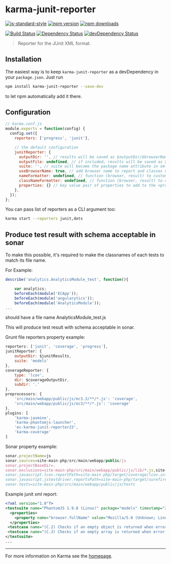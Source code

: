 # karma-junit-reporter

[![js-standard-style](https://img.shields.io/badge/code%20style-standard-brightgreen.svg?style=flat-square)](https://github.com/karma-runner/karma-junit-reporter)
 [![npm version](https://img.shields.io/npm/v/karma-junit-reporter.svg?style=flat-square)](https://www.npmjs.com/package/karma-junit-reporter) [![npm downloads](https://img.shields.io/npm/dm/karma-junit-reporter.svg?style=flat-square)](https://www.npmjs.com/package/karma-junit-reporter)

[![Build Status](https://img.shields.io/travis/karma-runner/karma-junit-reporter/master.svg?style=flat-square)](https://travis-ci.org/karma-runner/karma-junit-reporter) [![Dependency Status](https://img.shields.io/david/karma-runner/karma-junit-reporter.svg?style=flat-square)](https://david-dm.org/karma-runner/karma-junit-reporter) [![devDependency Status](https://img.shields.io/david/dev/karma-runner/karma-junit-reporter.svg?style=flat-square)](https://david-dm.org/karma-runner/karma-junit-reporter#info=devDependencies)

> Reporter for the JUnit XML format.

## Installation

The easiest way is to keep `karma-junit-reporter` as a devDependency in your `package.json`. Just run

```bash
npm install karma-junit-reporter --save-dev
```

to let npm automatically add it there.

## Configuration

```js
// karma.conf.js
module.exports = function(config) {
  config.set({
    reporters: ['progress', 'junit'],

    // the default configuration
    junitReporter: {
      outputDir: '', // results will be saved as $outputDir/$browserName.xml
      outputFile: undefined, // if included, results will be saved as $outputDir/$browserName/$outputFile
      suite: '', // suite will become the package name attribute in xml testsuite element
      useBrowserName: true, // add browser name to report and classes names
      nameFormatter: undefined, // function (browser, result) to customize the name attribute in xml testcase element
      classNameFormatter: undefined, // function (browser, result) to customize the classname attribute in xml testcase element,
      properties: {} // key value pair of properties to add to the <properties> section of the report
    },
  });
};
```

You can pass list of reporters as a CLI argument too:
```bash
karma start --reporters junit,dots
```

## Produce test result with schema acceptable in sonar

To make this possible, it's required to make the classnames of each tests to match its file name.

For Example:
```js
describe('analytics.AnalyticsModule_test', function(){

    var analytics;
    beforeEach(module('ECApp'));
    beforeEach(module('angularytics'));
    beforeEach(module('AnalyticsModule'));
...
```

should have a file name AnalyticsModule_test.js

This will produce test result with schema acceptable in sonar.

Grunt file reporters property example:
```js
reporters: ['junit', 'coverage', 'progress'],
junitReporter: {
    outputDir: $junitResults,
    suite: 'models'
},
coverageReporter: {
    type: 'lcov',
    dir: $coverageOutputDir,
    subdir: '.'
},
preprocessors: {
    'src/main/webapp/public/js/ec3.3/**/*.js': 'coverage',
    'src/main/webapp/public/js/ec3/**/*.js': 'coverage'
},
plugins: [
    'karma-jasmine',
    'karma-phantomjs-launcher',
    'ec-karma-junit-reporter23',
    'karma-coverage'
]
```

Sonar property example:
```js
sonar.projectName=js
sonar.sources=site-main-php/src/main/webapp/public/js
sonar.projectBaseDir=.
sonar.exclusions=site-main-php/src/main/webapp/public/js/lib/*.js,site-main-php/src/main/webapp/public/js/tests/**/*.php,site-main-php/src/main/webapp/public/js/tests/**/*.js,site-main-php/src/main/webapp/public/js/ec3.3/vendor/**
sonar.javascript.lcov.reportPath=site-main-php/target/coverage/lcov.info
sonar.javascript.jstestdriver.reportsPath=site-main-php/target/surefire-reports/
sonar.tests=site-main-php/src/main/webapp/public/js/tests
```

Example junit xml report:
```xml
<?xml version="1.0"?>
<testsuite name="PhantomJS 1.9.8 (Linux)" package="models" timestamp="2015-03-10T13:59:23" id="0" hostname="admin" tests="629" errors="0" failures="0" time="11.452">
  <properties>
    <property name="browser.fullName" value="Mozilla/5.0 (Unknown; Linux x86_64) AppleWebKit/534.34 (KHTML, like Gecko) PhantomJS/1.9.8 Safari/534.34"/>
  </properties>
 <testcase name="(C.2) Checks if an empty object is returned when error 404 is encountered" time="0.01" classname="PhantomJS_1_9_8_(Linux).models.AnalyticsModule_test"/>
 <testcase name="(C.3) Checks if an empty array is returned when error 405 is encountered" time="0.013" classname="PhantomJS_1_9_8_(Linux).models.AnalyticsModule_test"/>
</testsuite>
...
```
----

For more information on Karma see the [homepage].


[homepage]: http://karma-runner.github.com
